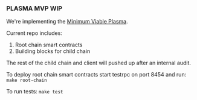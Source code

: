 ### PLASMA MVP WIP

We're implementing the [Minimum Viable Plasma](https://ethresear.ch/t/minimal-viable-plasma/426).


Current repo includes:

1. Root chain smart contracts
2. Building blocks for child chain

The rest of the child chain and client will pushed up after an internal audit.

To deploy root chain smart contracts start testrpc on port 8454 and run:
    ``make root-chain``

To run tests:
    ``make test``

